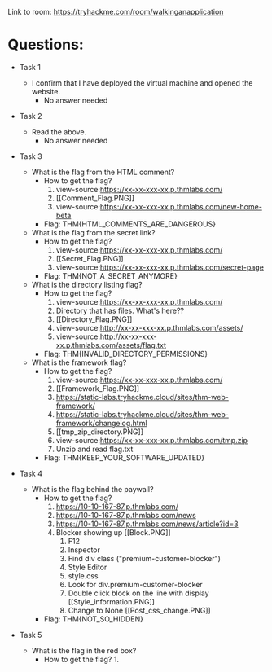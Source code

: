 Link to room: https://tryhackme.com/room/walkinganapplication

# Questions:

- Task 1
	- I confirm that I have deployed the virtual machine and opened the website. 
		- No answer needed

- Task 2
	- Read the above.
		- No answer needed
		
- Task 3
	- What is the flag from the HTML comment?
		- How to get the flag?
			1. view-source:https://xx-xx-xxx-xx.p.thmlabs.com/
			2. [[Comment_Flag.PNG]]
			3. view-source:https://xx-xx-xxx-xx.p.thmlabs.com/new-home-beta
		- Flag: THM{HTML_COMMENTS_ARE_DANGEROUS}
	- What is the flag from the secret link?
		- How to get the flag?
			1. view-source:https://xx-xx-xxx-xx.p.thmlabs.com/
			2. [[Secret_Flag.PNG]]
			3. view-source:https://xx-xx-xxx-xx.p.thmlabs.com/secret-page
		- Flag: THM{NOT_A_SECRET_ANYMORE}
	- What is the directory listing flag?
		- How to get the flag?
			1. view-source:https://xx-xx-xxx-xx.p.thmlabs.com/
			2. Directory that has files. What's here??
			3. [[Directory_Flag.PNG]]
			4. view-source:http://xx-xx-xxx-xx.p.thmlabs.com/assets/
			5. view-source:http://xx-xx-xxx-xx.p.thmlabs.com/assets/flag.txt
		- Flag: THM{INVALID_DIRECTORY_PERMISSIONS}
	- What is the framework flag?
		- How to get the flag?
			1. view-source:https://xx-xx-xxx-xx.p.thmlabs.com/
			2. [[Framework_Flag.PNG]]
			3. https://static-labs.tryhackme.cloud/sites/thm-web-framework/
			4. https://static-labs.tryhackme.cloud/sites/thm-web-framework/changelog.html
			5. [[tmp_zip_directory.PNG]]
			6. view-source:https://xx-xx-xxx-xx.p.thmlabs.com/tmp.zip
			7. Unzip and read flag.txt
		- Flag: THM{KEEP_YOUR_SOFTWARE_UPDATED}

- Task 4	
	- What is the flag behind the paywall?
		- How to get the flag?
			1. https://10-10-167-87.p.thmlabs.com/
			2. https://10-10-167-87.p.thmlabs.com/news
			3. https://10-10-167-87.p.thmlabs.com/news/article?id=3
			4. Blocker showing up [[Block.PNG]]
				1. F12 				
				2. Inspector
				3. Find div class ("premium-customer-blocker")
				4. Style Editor
				5. style.css 
				6. Look for div.premium-customer-blocker 
				7. Double click block on the line with display [[Style_information.PNG]]
				8. Change to None [[Post_css_change.PNG]]
		- Flag: THM{NOT_SO_HIDDEN}

- Task 5
	- What is the flag in the red box?
		- How to get the flag?
			1. 
			